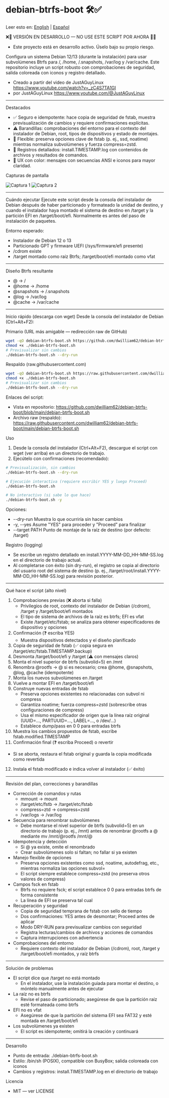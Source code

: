 # debian-btrfs-boot 🛠️✅

Leer esto en: [English](README.md) | [Español](README.es.md)

❌🚧 VERSIÓN EN DESARROLLO — NO USE ESTE SCRIPT POR AHORA 🚧❌

- Este proyecto está en desarrollo activo. Úselo bajo su propio riesgo.

Configura un sistema Debian 12/13 (durante la instalación) para usar
subvolúmenes Btrfs para /, /home, /.snapshots, /var/log y /var/cache. Este
repositorio incluye un script robusto con comprobaciones de seguridad, salida
coloreada con iconos y registro detallado.

- Creado a partir del video de JustAGuyLinux
  https://www.youtube.com/watch?v=_zC4S7TA1GI
- por JustAGuyLinux https://www.youtube.com/@JustAGuyLinux

---

Destacados

- ✅ Seguro e idempotente: hace copia de seguridad de fstab, muestra
  previsualización de cambios y requiere confirmaciones explícitas.
- ⚠️ Barandillas: comprobaciones del entorno para el contexto del instalador de
  Debian, root, tipos de dispositivos y estado de montajes.
- 🧩 Flexible: preserva opciones clave de fstab (p. ej., ssd, noatime) mientras
  normaliza subvolúmenes y fuerza compress=zstd.
- 📜 Registros detallados: install.TIMESTAMP.log con contenidos de archivos y
  resultados de comandos.
- 🎨 UX con color: mensajes con secuencias ANSI e iconos para mayor claridad.

Capturas de pantalla

![Captura 1](img/ScreenShot-1.png) ![Captura 2](img/ScreenShot-2.png)

---

Cuándo ejecutar Ejecute este script desde la consola del instalador de Debian
después de haber particionado y formateado la unidad de destino, y cuando el
instalador haya montado el sistema de destino en /target y la partición EFI en
/target/boot/efi. Normalmente es antes del paso de instalación de paquetes.

Entorno esperado:

- Instalador de Debian 12 o 13
- Particionado GPT y firmware UEFI (/sys/firmware/efi presente)
- /cdrom existe
- /target montado como raíz Btrfs; /target/boot/efi montado como vfat

---

Diseño Btrfs resultante

- @ -> /
- @home -> /home
- @snapshots -> /.snapshots
- @log -> /var/log
- @cache -> /var/cache

---

Inicio rápido (descarga con wget) Desde la consola del instalador de Debian
(Ctrl+Alt+F2):

Primario (URL más amigable — redirección raw de GitHub)

```bash
wget -qO debian-btrfs-boot.sh https://github.com/dwilliam62/debian-btrfs-boot/raw/main/debian-btrfs-boot.sh
chmod +x ./debian-btrfs-boot.sh
# Previsualizar sin cambios
./debian-btrfs-boot.sh --dry-run
```

Respaldo (raw.githubusercontent.com)

```bash
wget -qO debian-btrfs-boot.sh https://raw.githubusercontent.com/dwilliam62/debian-btrfs-boot/main/debian-btrfs-boot.sh
chmod +x ./debian-btrfs-boot.sh
# Previsualizar sin cambios
./debian-btrfs-boot.sh --dry-run
```

Enlaces del script:

- Vista en repositorio:
  https://github.com/dwilliam62/debian-btrfs-boot/blob/main/debian-btrfs-boot.sh
- Archivo raw (respaldo):
  https://raw.githubusercontent.com/dwilliam62/debian-btrfs-boot/main/debian-btrfs-boot.sh

Uso

1. Desde la consola del instalador (Ctrl+Alt+F2), descargue el script con wget
   (ver arriba) en un directorio de trabajo.
2. Ejecútelo con confirmaciones (recomendado):

```bash
# Previsualización, sin cambios
./debian-btrfs-boot.sh --dry-run

# Ejecución interactiva (requiere escribir YES y luego Proceed)
./debian-btrfs-boot.sh

# No interactivo (si sabe lo que hace)
./debian-btrfs-boot.sh -y
```

Opciones:

- --dry-run Muestra lo que ocurriría sin hacer cambios
- -y, --yes Asume "YES" para proceder y "Proceed" para finalizar
- --target PATH Punto de montaje de la raíz de destino (por defecto: /target)

Registro (logging)

- Se escribe un registro detallado en install.YYYY-MM-DD_HH-MM-SS.log en el
  directorio de trabajo actual.
- Al completarse con éxito (sin dry-run), el registro se copia al directorio del
  usuario root del sistema de destino (p. ej.,
  /target/root/install.YYYY-MM-DD_HH-MM-SS.log) para revisión posterior.

---

Qué hace el script (alto nivel)

1. Comprobaciones previas (❌ aborta si falla)
   - Privilegios de root, contexto del instalador de Debian (/cdrom), /target y
     /target/boot/efi montados
   - El tipo de sistema de archivos de la raíz es btrfs; EFI es vfat
   - Existe /target/etc/fstab; se analiza para obtener especificadores de
     dispositivo y opciones
2. Confirmación (❓ escriba YES)
   - Muestra dispositivos detectados y el diseño planificado
3. Copia de seguridad de fstab (✅ copia segura en
   /target/etc/fstab.TIMESTAMP.backup)
4. Desmonta /target/boot/efi y /target (⚠️ con mensajes claros)
5. Monta el nivel superior de btrfs (subvolid=5) en /mnt
6. Renombra @rootfs -> @ si es necesario; crea @home, @snapshots, @log, @cache
   (idempotente)
7. Monta los nuevos subvolúmenes en /target
8. Vuelve a montar EFI en /target/boot/efi
9. Construye nuevas entradas de fstab
   - Preserva opciones existentes no relacionadas con subvol ni compress
   - Garantiza noatime; fuerza compress=zstd (sobrescribe otras configuraciones
     de compress)
   - Usa el mismo especificador de origen que la línea raíz original (UUID=...,
     PARTUUID=..., LABEL=..., o /dev/...)
   - Establece dump/pass en 0 0 para entradas btrfs
10. Muestra los cambios propuestos de fstab, escribe fstab.modified.TIMESTAMP
11. Confirmación final (❓ escriba Proceed) o revertir

- Si se aborta, restaura el fstab original y guarda la copia modificada como
  revertida

12. Instala el fstab modificado e indica volver al instalador (✅ éxito)

---

Revisión del plan, correcciones y barandillas

- Corrección de comandos y rutas
  - mmount -> mount
  - /target/etc/fstb -> /target/etc/fstab
  - compress=ztd -> compress=zstd
  - /var/logs -> /var/log
- Secuencia para renombrar subvolúmenes
  - Debe montarse el nivel superior de btrfs (subvolid=5) en un directorio de
    trabajo (p. ej., /mnt) antes de renombrar @rootfs a @ mediante mv
    /mnt/@rootfs /mnt/@
- Idempotencia y detección
  - Si @ ya existe, omite el renombrado
  - Crear subvolúmenes solo si faltan; no fallar si ya existen
- Manejo flexible de opciones
  - Preserva opciones existentes como ssd, noatime, autodefrag, etc., mientras
    normaliza las opciones subvol=
  - El script siempre establece compress=zstd (no preserva otros valores de
    compress)
- Campos fsck en fstab
  - Btrfs no requiere fsck; el script establece 0 0 para entradas btrfs de forma
    consistente
  - La línea de EFI se preserva tal cual
- Recuperación y seguridad
  - Copia de seguridad temprana de fstab con sello de tiempo
  - Dos confirmaciones: YES antes de desmontar; Proceed antes de aplicar
  - Modo DRY-RUN para previsualizar cambios con seguridad
  - Registra lecturas/cambios de archivos y acciones de comandos
  - Captura interrupciones con advertencia
- Comprobaciones del entorno
  - Requiere contexto del instalador de Debian (/cdrom), root, /target y
    /target/boot/efi montados, y raíz btrfs

---

Solución de problemas

- El script dice que /target no está montado
  - En el instalador, use la instalación guiada para montar el destino, o
    móntelo manualmente antes de ejecutar
- La raíz no es btrfs
  - Revise el paso de particionado; asegúrese de que la partición raíz esté
    formateada como btrfs
- EFI no es vfat
  - Asegúrese de que la partición del sistema EFI sea FAT32 y esté montada en
    /target/boot/efi
- Los subvolúmenes ya existen
  - El script es idempotente; omitirá la creación y continuará

---

Desarrollo

- Punto de entrada: ./debian-btrfs-boot.sh
- Estilo: /bin/sh (POSIX), compatible con BusyBox; salida coloreada con iconos
- Cambios y registros: install.TIMESTAMP.log en el directorio de trabajo

Licencia

- MIT — ver LICENSE
